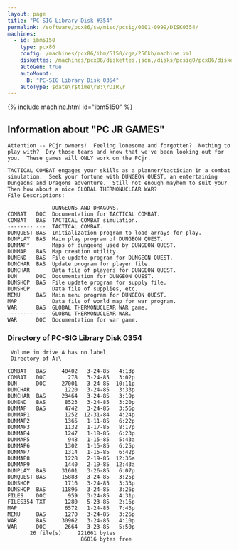 ```yaml
---
layout: page
title: "PC-SIG Library Disk #354"
permalink: /software/pcx86/sw/misc/pcsig/0001-0999/DISK0354/
machines:
  - id: ibm5150
    type: pcx86
    config: /machines/pcx86/ibm/5150/cga/256kb/machine.xml
    diskettes: /machines/pcx86/diskettes.json,/disks/pcsig0/pcx86/diskettes.json
    autoGen: true
    autoMount:
      B: "PC-SIG Library Disk 0354"
    autoType: $date\r$time\rB:\rDIR\r
---
```


{% include machine.html id="ibm5150" %}

## Information about "PC JR GAMES"

    Attention -- PCjr owners!  Feeling lonesome and forgotten?  Nothing to
    play with?  Dry those tears and know that we've been looking out for
    you.  These games will ONLY work on the PCjr.
    
    TACTICAL COMBAT engages your skills as a planner/tactician in a combat
    simulation.  Seek your fortune with DUNGEON QUEST, an entertaining
    Dungeons and Dragons adventure.  Still not enough mayhem to suit you?
    Then how about a nice GLOBAL THERMONUCLEAR WAR?
    File Descriptions:
    
    -------- ---  DUNGEONS AND DRAGONS.
    COMBAT   DOC  Documentation for TACTICAL COMBAT.
    COMBAT   BAS  TACTICAL COMBAT simulation.
    -------- ---  TACTICAL COMBAT.
    DUNQUEST BAS  Initialization program to load arrays for play.
    DUNPLAY  BAS  Main play program of DUNGEON QUEST.
    DUNMAP*       Maps of dungeons used by DUNGEON QUEST.
    DUNMAP   BAS  Map creation utility.
    DUNEND   BAS  File update program for DUNGEON QUEST.
    DUNCHAR  BAS  Update program for player file.
    DUNCHAR       Data file of players for DUNGEON QUEST.
    DUN      DOC  Documentation for DUNGEON QUEST.
    DUNSHOP  BAS  File update program for supply file.
    DUNSHOP       Data file of supplies, etc.
    MENU     BAS  Main menu program for DUNGEON QUEST.
    MAP           Data file of world map for war program.
    WAR      BAS  GLOBAL THERMONUCLEAR WAR game.
    -------- ---  GLOBAL THERMONUCLEAR WAR.
    WAR      DOC  Documentation for war game.

### Directory of PC-SIG Library Disk 0354

     Volume in drive A has no label
     Directory of A:\

    COMBAT   BAS     40402   3-24-85   4:13p
    COMBAT   DOC       278   3-24-85   3:02p
    DUN      DOC     27001   3-24-85  10:11p
    DUNCHAR           1220   3-24-85   3:33p
    DUNCHAR  BAS     23464   3-24-85   3:19p
    DUNEND   BAS      8523   3-24-85   3:20p
    DUNMAP   BAS      4742   3-24-85   3:56p
    DUNMAP1           1252  12-31-84   4:24p
    DUNMAP2           1365   1-11-85   6:22p
    DUNMAP3           1132   1-17-85   8:17p
    DUNMAP4           1247   1-18-85   6:23p
    DUNMAP5            948   1-15-85   5:43a
    DUNMAP6           1302   1-15-85   6:25p
    DUNMAP7           1314   1-15-85   6:42p
    DUNMAP8           1228   2-19-85  12:36a
    DUNMAP9           1440   2-19-85  12:43a
    DUNPLAY  BAS     31601   3-26-85   6:07p
    DUNQUEST BAS     15883   3-24-85   3:25p
    DUNSHOP           1716   3-24-85   3:33p
    DUNSHOP  BAS     11896   3-24-85   3:26p
    FILES    DOC       959   3-24-85   4:31p
    FILES354 TXT      1280   5-23-85   2:16p
    MAP               6572   1-24-85   7:43p
    MENU     BAS      1270   3-24-85   3:26p
    WAR      BAS     30962   3-24-85   4:10p
    WAR      DOC      2664   3-23-85   5:50p
           26 file(s)     221661 bytes
                           86016 bytes free
